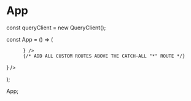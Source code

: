 # App

const queryClient = new QueryClient();

const App = () => (
  
    
      
      
      
        
          } />
          {/* ADD ALL CUSTOM ROUTES ABOVE THE CATCH-ALL "*" ROUTE */}
          
} />

      


  
);

App;